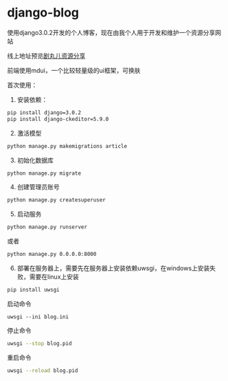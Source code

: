 # django-blog
使用django3.0.2开发的个人博客，现在由我个人用于开发和维护一个资源分享网站

线上地址预览<a href="http://www.juwaner.net">剧丸儿资源分享</a>

前端使用mdui，一个比较轻量级的ui框架，可换肤

首次使用：
1. 安装依赖：
```sh
pip install django=3.0.2
pip install django-ckeditor=5.9.0
```

2. 激活模型
```sh
python manage.py makemigrations article
```

3. 初始化数据库
```sh
python manage.py migrate
```

4. 创建管理员账号
```sh
python manage.py createsuperuser
```

5. 启动服务
```sh
python manage.py runserver
```
或者
```sh
python manage.py 0.0.0.0:8000
```

6. 部署在服务器上，需要先在服务器上安装依赖uwsgi，在windows上安装失败，需要在linux上安装
```sh
pip install uwsgi
```
启动命令
```
uwsgi --ini blog.ini
```
停止命令
```sh
uwsgi --stop blog.pid
```
重启命令
```sh
uwsgi --reload blog.pid
```
